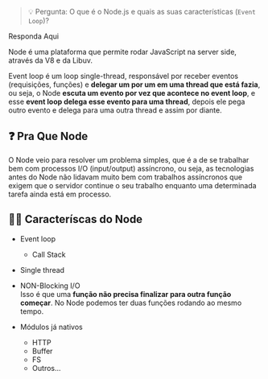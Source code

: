 > 💡 Pergunta: O que é o Node.js e quais as suas características (`Event Loop`)?

Responda Aqui<br/>

Node é uma plataforma que permite rodar JavaScript na server side, através da V8 e da Libuv.<br/>

Event loop é um loop single-thread, responsável por receber eventos (requisições, funções) e **delegar um por um em uma thread que está fazia**, ou seja, o Node **escuta um evento por vez que acontece no event loop**, e esse **event loop delega esse evento para uma thread**, depois ele pega outro evento e delega para uma outra thread e assim por diante.

## ❓ Pra Que Node

O Node veio para resolver um problema simples, que é a de se trabalhar bem com processos I/O (input/output) assíncrono, ou seja, as tecnologias antes do Node não lidavam muito bem com trabalhos assíncronos que exigem que o servidor continue o seu trabalho enquanto uma determinada tarefa ainda está em processo.

## 🕵️‍♀️ Caracteríscas do Node

- Event loop
    - Call Stack
- Single thread
- NON-Blocking I/O <br/>
    Isso é que uma **função não precisa finalizar para outra função começar**. No Node podemos ter duas funções rodando ao mesmo tempo.

- Módulos já nativos
    - HTTP
    - Buffer
    - FS
    - Outros...